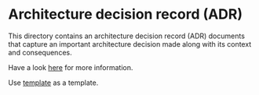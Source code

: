 # Architecture decision record (ADR)

This directory contains an architecture decision record (ADR) documents that capture an important architecture decision made along with its context and consequences.

Have a look [here](https://github.com/joelparkerhenderson/architecture_decision_record) for more information.

Use [template](./000-template.md) as a template.



